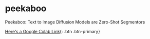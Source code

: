 # peekaboo
Peekaboo: Text to Image Diffusion Models are Zero-Shot Segmentors

[Here's a Google Colab Link](https://colab.research.google.com/drive/19WNMthnIzLODKZtRNY0zm0Dbb2WyXq6b?usp=sharing){: .btn .btn-primary}
